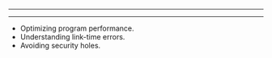 
---
---
- Optimizing program performance.
- Understanding link-time errors.
- Avoiding security holes.